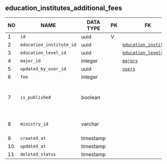 
education_institutes_additional_fees
----------------------------


NO | NAME | DATA TYPE | PK | FK | DESCRIPTION  | COMMENTS          
---|------|-----------|----|----|--------------|----------
1|`id` | uuid | V |  |  | 
2|`education_institute_id` | uuid |  | [`education_institutes`](education_institutes.md) |  | 
3|`education_level_id` | uuid |  | [`education_levels`](education_levels.md) |  | 
4|`major_id` | integer |  | [`majors`](majors.md) |  | 
5|`updated_by_user_id` | uuid |  | [`users`](users.md) |  | 
6|`fee` | integer |  |  | Fee amount | 
7|`is_published` | boolean |  |  | Show this record in web interface and use it in business logic | 
8|`ministry_id` | varchar |  |  | TODO: Clarify what does it mean | 
9|`created_at` | timestamp |  |  |  | 
10|`updated_at` | timestamp |  |  |  | 
11|`deleted_status` | timestamp |  |  |  | 
